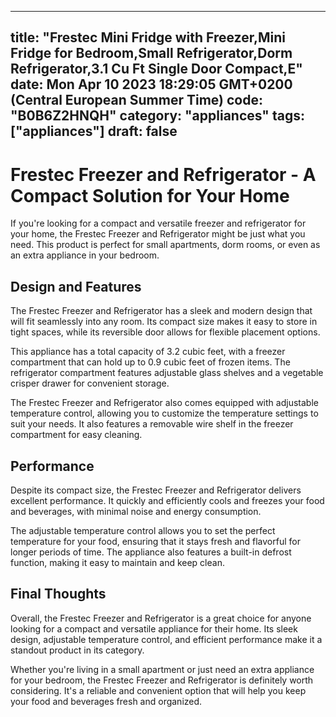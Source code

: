 
---
title: "Frestec Mini Fridge with Freezer,Mini Fridge for Bedroom,Small Refrigerator,Dorm Refrigerator,3.1 Cu Ft Single Door Compact,E" 
date: Mon Apr 10 2023 18:29:05 GMT+0200 (Central European Summer Time)
code: "B0B6Z2HNQH"
category: "appliances"
tags: ["appliances"] 
draft: false
---
    
# Frestec Freezer and Refrigerator - A Compact Solution for Your Home

If you're looking for a compact and versatile freezer and refrigerator for your home, the Frestec Freezer and Refrigerator might be just what you need. This product is perfect for small apartments, dorm rooms, or even as an extra appliance in your bedroom.

## Design and Features

The Frestec Freezer and Refrigerator has a sleek and modern design that will fit seamlessly into any room. Its compact size makes it easy to store in tight spaces, while its reversible door allows for flexible placement options.

This appliance has a total capacity of 3.2 cubic feet, with a freezer compartment that can hold up to 0.9 cubic feet of frozen items. The refrigerator compartment features adjustable glass shelves and a vegetable crisper drawer for convenient storage.

The Frestec Freezer and Refrigerator also comes equipped with adjustable temperature control, allowing you to customize the temperature settings to suit your needs. It also features a removable wire shelf in the freezer compartment for easy cleaning.

## Performance

Despite its compact size, the Frestec Freezer and Refrigerator delivers excellent performance. It quickly and efficiently cools and freezes your food and beverages, with minimal noise and energy consumption.

The adjustable temperature control allows you to set the perfect temperature for your food, ensuring that it stays fresh and flavorful for longer periods of time. The appliance also features a built-in defrost function, making it easy to maintain and keep clean.

## Final Thoughts

Overall, the Frestec Freezer and Refrigerator is a great choice for anyone looking for a compact and versatile appliance for their home. Its sleek design, adjustable temperature control, and efficient performance make it a standout product in its category.

Whether you're living in a small apartment or just need an extra appliance for your bedroom, the Frestec Freezer and Refrigerator is definitely worth considering. It's a reliable and convenient option that will help you keep your food and beverages fresh and organized.